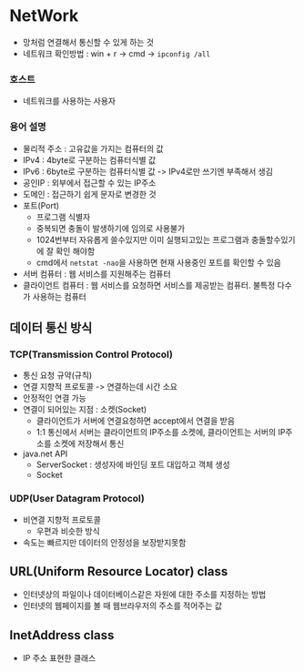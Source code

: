 # NetWork
- 망처럼 연결해서 통신할 수 있게 하는 것
- 네트워크 확인방법
    : win + r -> cmd -> `ipconfig /all`
### 호스트
- 네트워크를 사용하는 사용자

### 용어 설명
- 물리적 주소 : 고유값을 가지는 컴퓨터의 값
- IPv4 : 4byte로 구분하는 컴퓨터식별 값
- IPv6 : 6byte로 구분하는 컴퓨터식별 값 -> IPv4로만 쓰기엔 부족해서 생김
- 공인IP : 외부에서 접근할 수 있는 IP주소
- 도메인 : 접근하기 쉽게 문자로 변경한 것
- 포트(Port)
    - 프로그램 식별자
    - 중복되면 충돌이 발생하기에 임의로 사용불가
    - 1024번부터 자유롭게 쓸수있지만 이미 실행되고있는 프로그램과 충돌할수있기에 잘 확인 해야함
    - cmd에서 `netstat -nao`을 사용하면 현재 사용중인 포트를 확인할 수 있음
- 서버 컴퓨터 : 웹 서비스를 지원해주는 컴퓨터
- 클라이언트 컴퓨터 : 웹 서비스를 요청하면 서비스를 제공받는 컴퓨터. 불특정 다수가 사용하는 컴퓨터

## 데이터 통신 방식

### TCP(Transmission Control Protocol)
- 통신 요청 규약(규칙)
- 연결 지향적 프로토콜 -> 연결하는데 시간 소요
- 안정적인 연결 가능
- 연결이 되어있는 지점 : 소켓(Socket)
    - 클라이언트가 서버에 연결요청하면 accept에서 연결을 받음
    - 1:1 통신에서 서버는 클라이언트의 IP주소를 소켓에, 클라이언트는 서버의 IP주소를 소켓에 저장해서 통신
- java.net API
    - ServerSocket : 생성자에 바인딩 포트 대입하고 객체 생성
    - Socket

### UDP(User Datagram Protocol)
- 비연결 지향적 프로토콜
    - 우편과 비슷한 방식
- 속도는 빠르지만 데이터의 안정성을 보장받지못함

## URL(Uniform Resource Locator) class
- 인터넷상의 파일이나 데이터베이스같은 자원에 대한 주소를 지정하는 방법
- 인터넷의 웹페이지를 볼 때 웹브라우저의 주소를 적어주는 값

## InetAddress class
- IP 주소 표현한 클래스